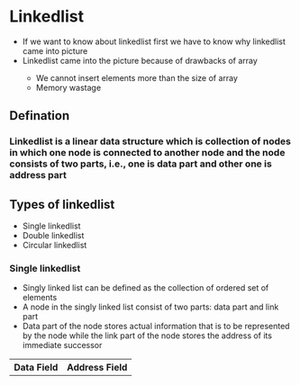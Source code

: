 # Linkedlist
<ul>
  <li>If we want to know about linkedlist first we have to know why linkedlist came into picture</li>
  <li>Linkedlist came into the picture because of drawbacks of array</li>
  <ul>
    <li>We cannot insert elements more than the size of array</li>
    <li>Memory wastage</li>
  </ul>
</ul>
<h2>Defination</h2>
<h3>Linkedlist is a linear data structure which is collection of nodes in which one node is connected to another node and the node consists of two parts, i.e., one is data part and other one is address part</h3>
<h2>Types of linkedlist</h2>
<ul>
  <li>Single linkedlist</li>
  <li>Double linkedlist</li>
  <li>Circular linkedlist</li>
</ul>
<h3>Single linkedlist</h3>
<ul>
  <li>Singly linked list can be defined as the collection of ordered set of elements</li>
  <li>A node in the singly linked list consist of two parts: data part and link part</li>
  <li>Data part of the node stores actual information that is to be represented by the node while the link part of the node stores the address of its immediate successor</li>
</ul>
<table>
  <tr>
    <th>Data Field</th>
    <th>Address Field</th>
  </tr>
</table>
